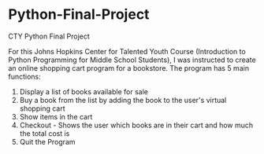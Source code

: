# Python-Final-Project
CTY Python Final Project

For this Johns Hopkins Center for Talented Youth Course (Introduction to Python Programming for Middle School Students), I was instructed to create an online shopping cart program for a bookstore. The program has 5 main functions:

1. Display a list of books available for sale
2. Buy a book from the list by adding the book to the user's virtual shopping cart
3. Show items in the cart
4. Checkout - Shows the user which books are in their cart and how much the total cost is
5. Quit the Program
